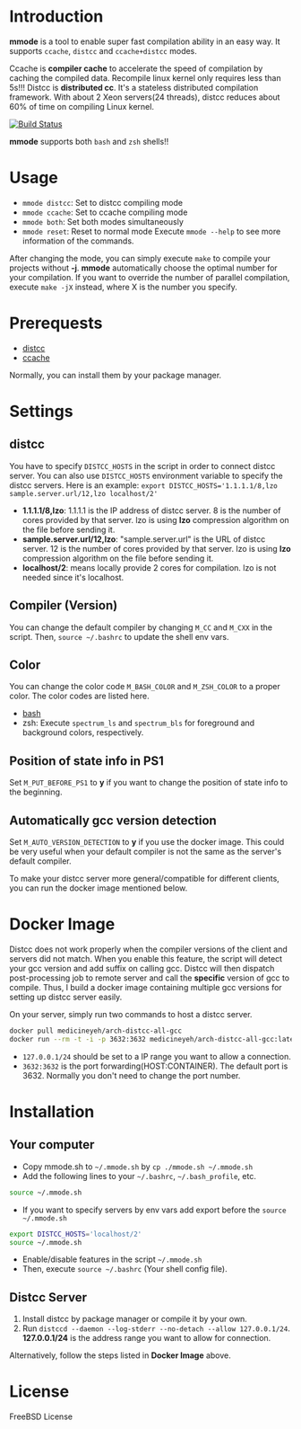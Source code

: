 # Introduction
__mmode__ is a tool to enable super fast compilation ability in an easy way.
It supports `ccache`, `distcc` and `ccache+distcc` modes.

Ccache is __compiler cache__ to accelerate the speed of compilation by caching the compiled data. Recompile linux kernel only requires less than 5s!!!
Distcc is __distributed cc__. It's a stateless distributed compilation framework. With about 2 Xeon servers(24 threads), distcc reduces about 60% of time on compiling Linux kernel.

[![Build Status](https://travis-ci.org/MedicineYeh/mmode.svg?branch=master)](https://travis-ci.org/MedicineYeh/mmode)

__mmode__ supports both `bash` and `zsh` shells!!

# Usage
* `mmode distcc`: Set to distcc compiling mode
* `mmode ccache`: Set to ccache compiling mode
* `mmode both`: Set both modes simultaneously
* `mmode reset`: Reset to normal mode
Execute `mmode --help` to see more information of the commands.

After changing the mode, you can simply execute `make` to compile your projects without __-j__.
__mmode__ automatically choose the optimal number for your compilation.
If you want to override the number of parallel compilation, execute `make -jX` instead, where X is the number you specify.

# Prerequests
* [distcc](https://github.com/distcc/distcc)
* [ccache](https://ccache.samba.org/)

Normally, you can install them by your package manager.

# Settings
## distcc
You have to specify `DISTCC_HOSTS` in the script in order to connect distcc server.
You can also use `DISTCC_HOSTS` environment variable to specify the distcc servers.
Here is an example:
`export DISTCC_HOSTS='1.1.1.1/8,lzo sample.server.url/12,lzo localhost/2'`
* __1.1.1.1/8,lzo__: 1.1.1.1 is the IP address of distcc server. 8 is the number of cores provided by that server. lzo is using __lzo__ compression algorithm on the file before sending it.
* __sample.server.url/12,lzo__: "sample.server.url" is the URL of distcc server. 12 is the number of cores provided by that server. lzo is using __lzo__ compression algorithm on the file before sending it.
* __localhost/2__: means locally provide 2 cores for compilation. lzo is not needed since it's localhost.

## Compiler (Version)
You can change the default compiler by changing `M_CC` and `M_CXX` in the script.
Then, `source ~/.bashrc` to update the shell env vars.

## Color
You can change the color code `M_BASH_COLOR` and `M_ZSH_COLOR` to a proper color.
The color codes are listed here.
* [bash](http://misc.flogisoft.com/bash/tip_colors_and_formatting)
* zsh: Execute `spectrum_ls` and `spectrum_bls` for foreground and background colors, respectively.

## Position of state info in PS1
Set `M_PUT_BEFORE_PS1` to __y__ if you want to change the position of state info to the beginning.

## Automatically gcc version detection
Set `M_AUTO_VERSION_DETECTION` to __y__ if you use the docker image.
This could be very useful when your default compiler is not the same as the server's default compiler.

To make your distcc server more general/compatible for different clients, you can run the docker image mentioned below.

# Docker Image
Distcc does not work properly when the compiler versions of the client and servers did not match.
When you enable this feature, the script will detect your gcc version and add suffix on calling gcc.
Distcc will then dispatch post-processing job to remote server and call the __specific__ version of gcc to compile.
Thus, I build a docker image containing multiple gcc versions for setting up distcc server easily.

On your server, simply run two commands to host a distcc server.
``` bash
docker pull medicineyeh/arch-distcc-all-gcc
docker run --rm -t -i -p 3632:3632 medicineyeh/arch-distcc-all-gcc:latest distccd --daemon --log-stderr --no-detach --allow 127.0.0.1/24
```
* `127.0.0.1/24` should be set to a IP range you want to allow a connection.
* `3632:3632` is the port forwarding(HOST:CONTAINER). The default port is 3632. Normally you don't need to change the port number.

# Installation
## Your computer
* Copy mmode.sh to `~/.mmode.sh` by `cp ./mmode.sh ~/.mmode.sh`
* Add the following lines to your `~/.bashrc`, `~/.bash_profile`, etc.
``` bash
source ~/.mmode.sh
```
* If you want to specify servers by env vars add export before the `source ~/.mmode.sh`
``` bash
export DISTCC_HOSTS='localhost/2'
source ~/.mmode.sh
```
* Enable/disable features in the script `~/.mmode.sh`
* Then, execute `source ~/.bashrc` (Your shell config file).

## Distcc Server
1. Install distcc by package manager or compile it by your own.
2. Run `distccd --daemon --log-stderr --no-detach --allow 127.0.0.1/24`. __127.0.0.1/24__ is the address range you want to allow for connection.

Alternatively, follow the steps listed in __Docker Image__ above.

# License
FreeBSD License

